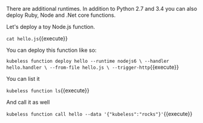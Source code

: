 There are additional runtimes. In addition to Python 2.7 and 3.4 you can also deploy Ruby, Node and .Net core functions.

Let's deploy a toy Node.js function.

`cat hello.js`{{execute}}

You can deploy this function like so:

`kubeless function deploy hello --runtime nodejs6 \
                              --handler hello.handler \
                              --from-file hello.js \
                              --trigger-http`{{execute}}

You can list it

`kubeless function ls`{{execute}}

And call it as well

`kubeless function call hello --data '{"kubeless":"rocks"}'`{{execute}}

